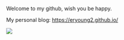 Welcome to my github, wish you be happy.
	
	

My personal blog: https://eryoung2.github.io/

![](https://raw.githubusercontent.com/Eryoung2/Eryoung2/main/assets/github-contribution-grid-snake.svg) 
